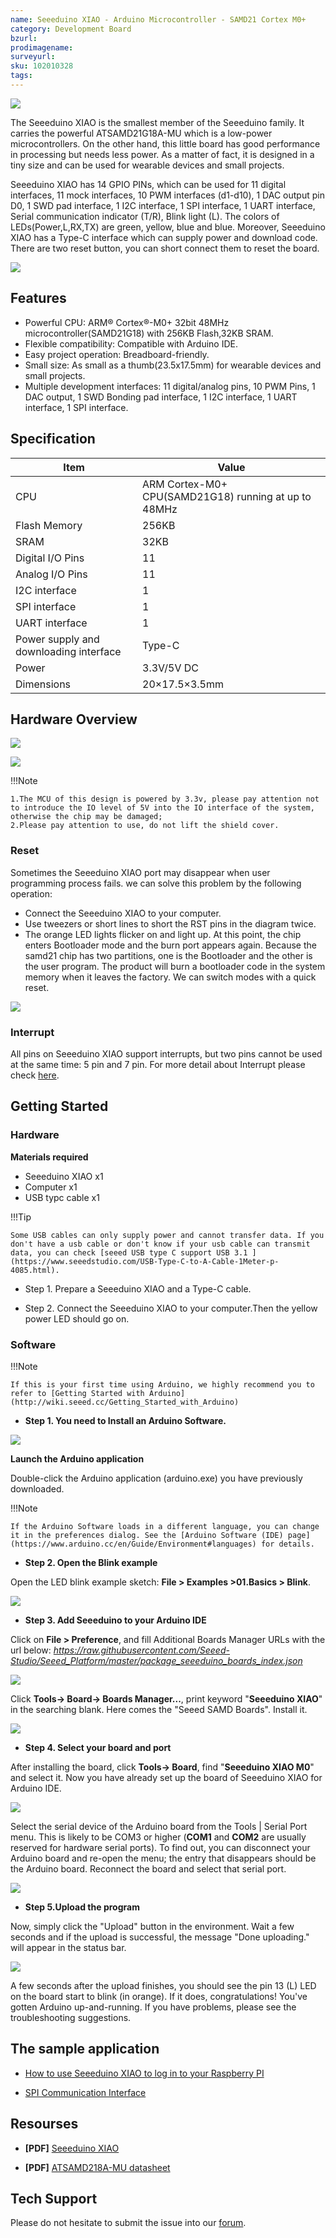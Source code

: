 ```yaml
---
name: Seeeduino XIAO - Arduino Microcontroller - SAMD21 Cortex M0+
category: Development Board
bzurl: 
prodimagename:
surveyurl: 
sku: 102010328
tags:
---
```


![](https://raw.githubusercontent.com/SeeedDocument/Seeeduino-XIAO/master/img/Seeeduino-XIAO-preview-1.jpg)

The Seeeduino XIAO is the smallest member of the Seeeduino family. It carries the powerful ATSAMD21G18A-MU which is a low-power microcontrollers. On the other hand, this little board has good performance in processing but needs less power. As a matter of fact, it is designed in a tiny size and can be used for wearable devices and small projects.

Seeeduino XIAO has 14 GPIO PINs, which can be used for 11 digital interfaces, 11 mock interfaces, 10 PWM interfaces (d1-d10), 1 DAC output pin D0, 1 SWD pad interface, 1 I2C interface, 1 SPI interface, 1 UART interface, Serial communication indicator (T/R), Blink light (L). The colors of LEDs(Power,L,RX,TX) are green, yellow, blue and blue. Moreover, Seeeduino XIAO has a Type-C interface which can supply power and download code. There are two reset button, you can short connect them to reset the board.


<p style=":center"><a href="https://www.seeedstudio.com/Seeeduino-XIAO-Arduino-Microcontroller-SAMD21-Cortex-M0+-p-4426.html" target="_blank"><img src="https://github.com/SeeedDocument/wiki_english/raw/master/docs/images/300px-Get_One_Now_Banner-ragular.png" /></a></p>


## Features

- Powerful CPU: ARM® Cortex®-M0+ 32bit 48MHz microcontroller(SAMD21G18) with 256KB Flash,32KB SRAM.
- Flexible compatibility: Compatible with Arduino IDE.
- Easy project operation: Breadboard-friendly.
- Small size: As small as a thumb(23.5x17.5mm) for wearable devices and small projects.
- Multiple development interfaces: 11 digital/analog pins, 10 PWM Pins, 1 DAC output, 1 SWD Bonding pad interface, 1 I2C interface, 1 UART interface, 1 SPI interface.

## Specification

|Item|Value|
|---|---|
|CPU|ARM Cortex-M0+ CPU(SAMD21G18) running at up to 48MHz|
|Flash Memory|256KB|
|SRAM|32KB|
|Digital I/O Pins|11|
|Analog I/O Pins|11|
|I2C interface|1|
|SPI interface|1|
|UART interface|1|
|Power supply and downloading interface| Type-C|
|Power|3.3V/5V DC|
|Dimensions|20×17.5×3.5mm|




## Hardware Overview


![](https://github.com/SeeedDocument/Seeeduino-XIAO/raw/master/img/Seeeduino-XIAO-pinout.jpg)


![](https://github.com/SeeedDocument/Seeeduino-XIAO/raw/master/img/Seeeduino%20XIAO%20pinout%202.png)


!!!Note

    1.The MCU of this design is powered by 3.3v, please pay attention not to introduce the IO level of 5V into the IO interface of the system, otherwise the chip may be damaged;
    2.Please pay attention to use, do not lift the shield cover.
    
    
### Reset


Sometimes the Seeeduino XIAO port may disappear when user programming process fails. we can solve this problem by the following operation: 
- Connect the Seeeduino XIAO to your computer.
- Use tweezers or short lines to short the RST pins in the diagram twice.
- The orange LED lights flicker on and light up.
At this point, the chip enters Bootloader mode and the burn port appears again. Because the samd21 chip has two partitions, one is the Bootloader and the other is the user program. The product will burn a bootloader code in the system memory when it leaves the factory. We can switch modes with a quick reset.


![](https://github.com/SeeedDocument/Seeeduino-XIAO/raw/master/img/XIAO-reset.gif)


### Interrupt


All pins on Seeeduino XIAO support interrupts, but two pins cannot be used at the same time: 5 pin and 7 pin. For more detail about Interrupt please check [here](https://github.com/Seeed-Studio/ArduinoCore-samd/blob/master/variants/XIAO_m0/variant.cpp).


## Getting Started


### Hardware


**Materials required**

- Seeeduino XIAO x1 
- Computer x1
- USB typc cable x1

!!!Tip

    Some USB cables can only supply power and cannot transfer data. If you don't have a usb cable or don't know if your usb cable can transmit data, you can check [seeed USB type C support USB 3.1 ](https://www.seeedstudio.com/USB-Type-C-to-A-Cable-1Meter-p-4085.html).


- Step 1. Prepare a Seeeduino XIAO and a Type-C cable.

- Step 2. Connect the Seeeduino XIAO to your computer.Then the yellow power LED should go on.


### Software


!!!Note


    If this is your first time using Arduino, we highly recommend you to refer to [Getting Started with Arduino](http://wiki.seeed.cc/Getting_Started_with_Arduino)



- **Step 1. You need to Install an Arduino Software.**


[![](https://raw.githubusercontent.com/SeeedDocument/Seeeduino_Stalker_V3_1/master/images/Download_IDE.png)](https://www.arduino.cc/en/Main/Software)


**Launch the Arduino application**

Double-click the Arduino application (arduino.exe) you have previously downloaded.


!!!Note
 
    If the Arduino Software loads in a different language, you can change it in the preferences dialog. See the [Arduino Software (IDE) page](https://www.arduino.cc/en/Guide/Environment#languages) for details.


- **Step 2. Open the Blink example**  

Open the LED blink example sketch: **File > Examples >01.Basics > Blink**.


![](https://raw.githubusercontent.com/SeeedDocument/Seeeduino_GPRS/master/img/select_blink.png)


- **Step 3. Add Seeeduino to your Arduino IDE**

Click on **File > Preference**, and fill Additional Boards Manager URLs with the url below:
    *https://raw.githubusercontent.com/Seeed-Studio/Seeed_Platform/master/package_seeeduino_boards_index.json*


![](https://github.com/SeeedDocument/Seeeduino-Femto/raw/master/.img/wiki2.png)


Click **Tools-> Board-> Boards Manager...**, print  keyword "**Seeeduino XIAO**" in the searching blank. Here comes the "Seeed SAMD Boards". Install it.


![](https://raw.githubusercontent.com/SeeedDocument/Seeeduino-XIAO/master/img/Seeeduino-XIAO-board.png)


- **Step 4. Select your board and port** 

After installing the board, click **Tools-> Board**, find "**Seeeduino XIAO M0**" and select it. Now you have already set up the board of Seeeduino XIAO for Arduino IDE.


![](https://raw.githubusercontent.com/SeeedDocument/Seeeduino-XIAO/master/img/board.png)




Select the serial device of the Arduino board from the Tools | Serial Port menu. This is likely to be COM3 or higher (**COM1** and **COM2** are usually reserved for hardware serial ports). To find out, you can disconnect your Arduino board and re-open the menu; the entry that disappears should be the Arduino board. Reconnect the board and select that serial port.


![](https://raw.githubusercontent.com/SeeedDocument/Seeeduino-XIAO/master/img/port.png)


- **Step 5.Upload the program**  


Now, simply click the "Upload" button in the environment. Wait a few seconds and if the upload is successful, the message "Done uploading." will appear in the status bar.


![](https://raw.githubusercontent.com/SeeedDocument/Seeeduino_GPRS/master/img/upload_image.png)

 
 A few seconds after the upload finishes, you should see the pin 13 (L) LED on the board start to blink (in orange). If it does, congratulations! You've gotten Arduino up-and-running. If you have problems, please see the troubleshooting suggestions.


## The sample application


 - [How to use Seeeduino XIAO to log in to your Raspberry PI](https://github.com/SeeedDocument/Seeeduino-XIAO/blob/master/How-to-use-Seeeduino-XIAO-to-log-in-to-your-Raspberry-PI.md)



- [SPI Communication Interface](https://github.com/SeeedDocument/Seeeduino-XIAO/blob/master/SPI-Communication-Interface.md)





## Resourses

- **[PDF]** [Seeeduino XIAO](https://github.com/SeeedDocument/Seeeduino-XIAO/raw/master/res/Seeeduino-XIAO-v1.0-SCH-191112.pdf)

- **[PDF]** [ATSAMD218A-MU datasheet](https://github.com/SeeedDocument/Seeeduino-XIAO/raw/master/res/ATSAMD21G18A-MU-Datasheet.pdf)



## Tech Support

Please do not hesitate to submit the issue into our [forum](https://forum.seeedstudio.com/).
